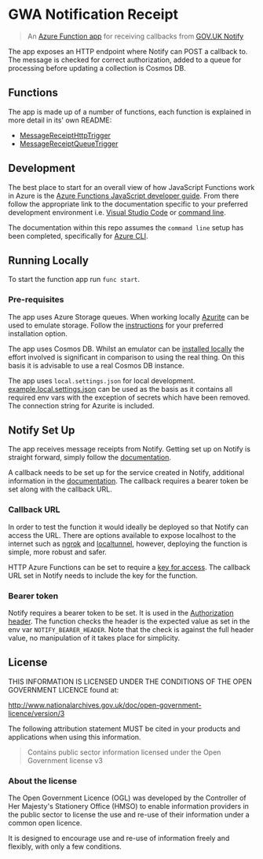 # GWA Notification Receipt

> An [Azure Function app](https://azure.microsoft.com/en-gb/services/functions/)
> for receiving callbacks from
> [GOV.UK Notify](https://www.notifications.service.gov.uk/)

The app exposes an HTTP endpoint where Notify can POST a callback to. The
message is checked for correct authorization, added to a queue for processing
before updating a collection is Cosmos DB.

## Functions

The app is made up of a number of functions, each function is explained in more
detail in its' own README:

* [MessageReceiptHttpTrigger](MessageReceiptHttpTrigger/README.md)
* [MessageReceiptQueueTrigger](MessageReceiptQueueTrigger/README.md)

## Development

The best place to start for an overall view of how JavaScript Functions work in
Azure is the
[Azure Functions JavaScript developer guide](https://docs.microsoft.com/en-us/azure/azure-functions/functions-reference-node?tabs=v2).
From there follow the appropriate link to the documentation specific to
your preferred development environment i.e.
[Visual Studio Code](https://docs.microsoft.com/en-us/azure/azure-functions/create-first-function-vs-code-node)
or
[command line](https://docs.microsoft.com/en-us/azure/azure-functions/create-first-function-cli-node?tabs=azure-cli%2Cbrowser).

The documentation within this repo assumes the `command line` setup has been
completed, specifically for
[Azure CLI](https://docs.microsoft.com/en-us/cli/azure/install-azure-cli).

## Running Locally

To start the function app run `func start`.

### Pre-requisites

The app uses Azure Storage queues. When working locally
[Azurite](https://github.com/Azure/Azurite) can be used to emulate storage.
Follow the
[instructions](https://docs.microsoft.com/en-us/azure/storage/common/storage-use-azurite)
for your preferred installation option.

The app uses Cosmos DB. Whilst an emulator can be
[installed locally](https://docs.microsoft.com/en-us/azure/cosmos-db/local-emulator?tabs=cli%2Cssl-netstd21)
the effort involved is significant in comparison to using the real thing. On
this basis it is advisable to use a real Cosmos DB instance.

The app uses `local.settings.json` for local development.
[example.local.settings.json](example.local.settings.json) can be used as the
basis as it contains all required env vars with the exception of secrets which
have been removed. The connection string for Azurite is included.

## Notify Set Up

The app receives message receipts from Notify. Getting set up on Notify is
straight forward, simply follow the
[documentation](https://www.notifications.service.gov.uk/using-notify/get-started).

A callback needs to be set up for the service created in Notify, additional
information in the
[documentation](https://docs.notifications.service.gov.uk/rest-api.html#callbacks).
The callback requires a bearer token be set along with the callback URL.

### Callback URL

In order to test the function it would ideally be deployed so that Notify can
access the URL. There are options available to expose localhost to the internet
such as [ngrok](https://ngrok.com/) and
[localtunnel](https://localtunnel.github.io/www/), however, deploying the
function is simple, more robust and safer.

HTTP Azure Functions can be set to require a
[key for access](https://docs.microsoft.com/en-us/azure/azure-functions/functions-bindings-http-webhook-trigger?tabs=csharp#authorization-keys).
The callback URL set in Notify needs to include the key for the function.

### Bearer token

Notify requires a bearer token to be set. It is used in the
[Authorization header](https://developer.mozilla.org/en-US/docs/Web/HTTP/Headers/Authorization).
The function checks the header is the expected value as set in the env var
`NOTIFY_BEARER_HEADER`. Note that the check is against the full header value,
no manipulation of it takes place for simplicity.

## License

THIS INFORMATION IS LICENSED UNDER THE CONDITIONS OF THE OPEN GOVERNMENT
LICENCE found at:

<http://www.nationalarchives.gov.uk/doc/open-government-licence/version/3>

The following attribution statement MUST be cited in your products and
applications when using this information.

> Contains public sector information licensed under the Open Government license
> v3

### About the license

The Open Government Licence (OGL) was developed by the Controller of Her
Majesty's Stationery Office (HMSO) to enable information providers in the
public sector to license the use and re-use of their information under a common
open licence.

It is designed to encourage use and re-use of information freely and flexibly,
with only a few conditions.
